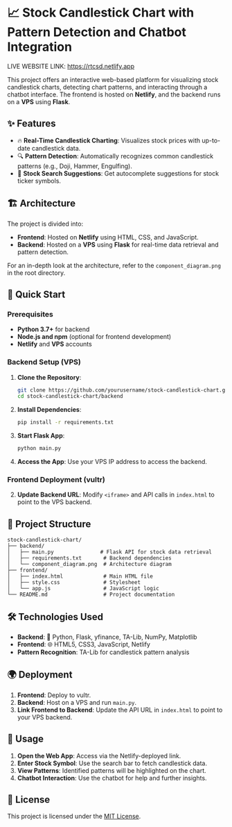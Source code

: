 # 📈 Stock Candlestick Chart with Pattern Detection and Chatbot Integration

LIVE WEBSITE LINK: https://rtcsd.netlify.app

This project offers an interactive web-based platform for visualizing stock candlestick charts, detecting chart patterns, and interacting through a chatbot interface. The frontend is hosted on **Netlify**, and the backend runs on a **VPS** using **Flask**.

## ✨ Features

- 🔥 **Real-Time Candlestick Charting**: Visualizes stock prices with up-to-date candlestick data.
- 🔍 **Pattern Detection**: Automatically recognizes common candlestick patterns (e.g., Doji, Hammer, Engulfing).
- 🔎 **Stock Search Suggestions**: Get autocomplete suggestions for stock ticker symbols.

## 🏗️ Architecture

The project is divided into:

- **Frontend**: Hosted on **Netlify** using HTML, CSS, and JavaScript.
- **Backend**: Hosted on a **VPS** using **Flask** for real-time data retrieval and pattern detection.

For an in-depth look at the architecture, refer to the `component_diagram.png` in the root directory.

## 🚀 Quick Start

### Prerequisites

- **Python 3.7+** for backend
- **Node.js and npm** (optional for frontend development)
- **Netlify** and **VPS** accounts

### Backend Setup (VPS)

1. **Clone the Repository**:
   ```bash
   git clone https://github.com/yourusername/stock-candlestick-chart.git
   cd stock-candlestick-chart/backend
   ```

2. **Install Dependencies**:
   ```bash
   pip install -r requirements.txt
   ```

3. **Start Flask App**:
   ```bash
   python main.py
   ```

4. **Access the App**: Use your VPS IP address to access the backend.

### Frontend Deployment (vultr)
2. **Update Backend URL**: Modify `<iframe>` and API calls in `index.html` to point to the VPS backend.

## 📂 Project Structure

```
stock-candlestick-chart/
├── backend/
│   ├── main.py               # Flask API for stock data retrieval
│   ├── requirements.txt       # Backend dependencies
│   └── component_diagram.png  # Architecture diagram
├── frontend/
│   ├── index.html             # Main HTML file
│   ├── style.css              # Stylesheet
│   └── app.js                 # JavaScript logic
└── README.md                  # Project documentation
```

## 🛠️ Technologies Used

- **Backend**: 🐍 Python, Flask, yfinance, TA-Lib, NumPy, Matplotlib
- **Frontend**: 🌐 HTML5, CSS3, JavaScript, Netlify
- **Pattern Recognition**: TA-Lib for candlestick pattern analysis

## 🌍 Deployment

1. **Frontend**: Deploy to vultr.
2. **Backend**: Host on a VPS and run `main.py`.
3. **Link Frontend to Backend**: Update the API URL in `index.html` to point to your VPS backend.

## 📖 Usage

1. **Open the Web App**: Access via the Netlify-deployed link.
2. **Enter Stock Symbol**: Use the search bar to fetch candlestick data.
3. **View Patterns**: Identified patterns will be highlighted on the chart.
4. **Chatbot Interaction**: Use the chatbot for help and further insights.

## 📜 License

This project is licensed under the [MIT License](LICENSE).
